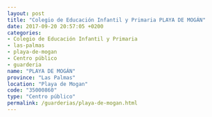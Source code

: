 ```yaml
---
layout: post
title: "Colegio de Educación Infantil y Primaria PLAYA DE MOGÁN"
date: 2017-09-20 20:57:05 +0200
categories:
- Colegio de Educación Infantil y Primaria
- las-palmas
- playa-de-mogan
- Centro público
- guarderia
name: "PLAYA DE MOGÁN"
province: "Las Palmas"
location: "Playa de Mogan"
code: "35000860"
type: "Centro público"
permalink: /guarderias/playa-de-mogan.html
---
```

